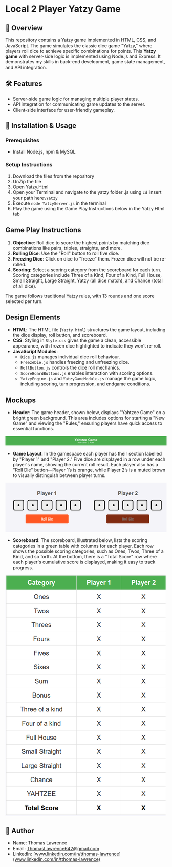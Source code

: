 # Local 2 Player Yatzy Game

## 🚀 Overview
This repository contains a Yatzy game implemented in HTML, CSS, and JavaScript. The game simulates the classic dice game "Yatzy," where players roll dice to achieve specific combinations for points. This **Yatzy game** with server-side logic is implemented using Node.js and Express. It demonstrates my skills in back-end development, game state management, and API integration.

## 🛠️ Features
- Server-side game logic for managing multiple player states.
- API integration for communicating game updates to the server.
- Client-side interface for user-friendly gameplay.

## 🔧 Installation & Usage

### Prerequisites
- Install Node.js, npm & MySQL

### Setup Instructions
1. Download the files from the repository
2. UnZip the file
3. Open Yatzy.Html
4. Open your Terminal and navigate to the yatzy folder .js using `cd `insert your path here`\Yatzy `
5. Execute `node YatzyServer.js` in the terminal
6. Play the game using the Game Play Instructions below in the Yatzy.Html tab

## Game Play Instructions
1. **Objective**: Roll dice to score the highest points by matching dice combinations like pairs, triples, straights, and more.
2. **Rolling Dice**: Use the "Roll" button to roll five dice.
3. **Freezing Dice**: Click on dice to "freeze" them. Frozen dice will not be re-rolled.
4. **Scoring**: Select a scoring category from the scoreboard for each turn. Scoring categories include Three of a Kind, Four of a Kind, Full House, Small Straight, Large Straight, Yatzy (all dice match), and Chance (total of all dice).

The game follows traditional Yatzy rules, with 13 rounds and one score selected per turn.

## Design Elements
- **HTML**: The HTML file (`Yazty.html`) structures the game layout, including the dice display, roll button, and scoreboard.
- **CSS**: Styling in `Style.css` gives the game a clean, accessible appearance, with frozen dice highlighted to indicate they won’t re-roll.
- **JavaScript Modules**:
  - `Dice.js` manages individual dice roll behaviour.
  - `FreezeDie.js` handles freezing and unfreezing dice.
  - `RollButton.js` controls the dice roll mechanics.
  - `ScoreBoardButtons.js` enables interaction with scoring options.
  - `YatzyEngine.js` and `YatzyGameModule.js` manage the game logic, including scoring, turn progression, and endgame conditions.

## Mockups
- **Header**: The game header, shown below, displays "Yahtzee Game" on a bright green background. This area includes options for starting a "New Game" and viewing the "Rules," ensuring players have quick access to essential functions.

![Header](MockupImages/Header.png)

- **Game Layout**: In the gamespace each player has their section labelled by "Player 1" and "Player 2." Five dice are displayed in a row under each player's name, showing the current roll result. Each player also has a "Roll Die" button—Player 1’s is orange, while Player 2’s is a muted brown to visually distinguish between player turns.

![GameSpace](MockupImages/GameSpace.png)

- **Scoreboard**: The scoreboard, illustrated below, lists the scoring categories in a green table with columns for each player. Each row shows the possible scoring categories, such as Ones, Twos, Three of a Kind, and so forth. At the bottom, there is a "Total Score" row where each player's cumulative score is displayed, making it easy to track progress.

![ScoreBroad](MockupImages/ScoreBroad.png)

## 👤 Author
- Name: Thomas Lawrence
- Email: [ThomasLawrence642@gmail.com](mailto:thomaslawrence642@gmail.com)
- LinkedIn: [www.linkedin.com/in/tthomas-lawrence](www.linkedin.com/in/tthomas-lawrence)

